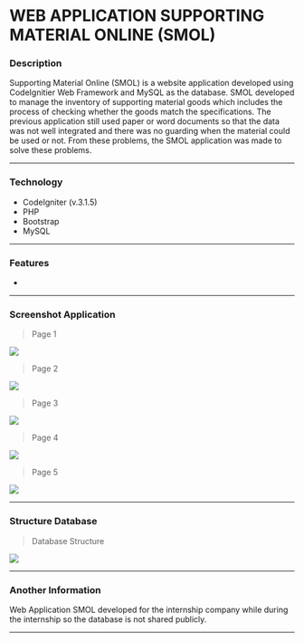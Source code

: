 # WEB APPLICATION SUPPORTING MATERIAL ONLINE (SMOL)

### Description
Supporting Material Online (SMOL) is a website application developed using CodeIgnitier Web Framework and MySQL as the database. SMOL developed to manage the inventory of supporting material goods which includes the process of checking whether the goods match the specifications. The previous application still used paper or word documents so that the data was not well integrated and there was no guarding when the material could be used or not. From these problems, the SMOL application was made to solve these problems.

----
### Technology
- CodeIgniter (v.3.1.5)
- PHP
- Bootstrap
- MySQL

----
### Features
- 

----
### Screenshot Application
> Page 1

![](https://cdn.discordapp.com/attachments/1141296813350076456/1141296834535489666/image.png)
> Page 2

![](https://cdn.discordapp.com/attachments/1141296813350076456/1141297040719102055/image.png)
> Page 3

![](https://cdn.discordapp.com/attachments/1141296813350076456/1141297094351655053/image.png)
> Page 4

![](https://cdn.discordapp.com/attachments/1141296813350076456/1141297149737447514/image.png)
> Page 5

![](https://cdn.discordapp.com/attachments/1141296813350076456/1141297149737447514/image.png)

----
### Structure Database
> Database Structure

![](https://pandao.github.io/editor.md/examples/images/8.jpg)

----
### Another Information
Web Application SMOL developed for the internship company while during the internship so the database is not shared publicly.

----
